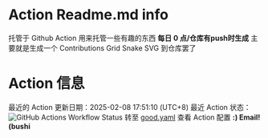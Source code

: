 # Action Readme.md info
托管于 Github Action 用来托管一些有趣的东西
**每日 0 点/仓库有push时生成**
主要就是生成一个 Contributions Grid Snake SVG 到仓库罢了
# Action 信息
最近的 Action 更新日期：2025-02-08 17:51:10 (UTC+8)
最近 Action 状态：![GitHub Actions Workflow Status](https://img.shields.io/github/actions/workflow/status/toad114514/toad114514/good.yaml)
转至 [good.yaml](https://github.com/Toad114514/Toad114514/edit/main/.github/workflows/good.yaml) 查看 Action 配置
**:) Email!(bushi**
